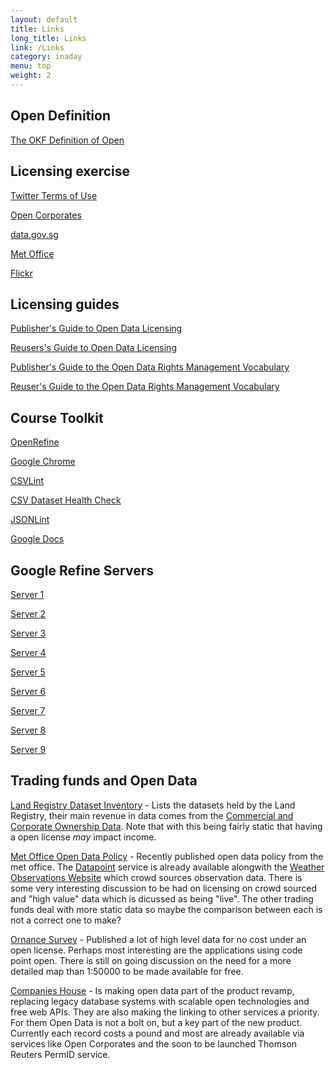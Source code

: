 ```yaml
---
layout: default
title: Links
long_title: Links
link: /Links
category: inaday
menu: top
weight: 2
---
```


## Open Definition

[The OKF Definition of Open](http://opendefinition.org/)

## Licensing exercise

[Twitter Terms of Use](https://twitter.com/tos)

[Open Corporates](https://opencorporates.com/info/licence)

[data.gov.sg](http://data.gov.sg/Metadata/OneMapMetadata.aspx?id=DENGUE_CLUSTER&t=SPATIAL)

[Met Office](http://www.metoffice.gov.uk/datapoint/terms-conditions)

[Flickr](https://www.flickr.com/search/?q=cat)

## Licensing guides

[Publisher's Guide to Open Data Licensing](http://theodi.org/guides/publishers-guide-open-data-licensing)

[Reusers's Guide to Open Data Licensing](http://theodi.org/guides/reusers-guide-open-data-licensing)

[Publisher's Guide to the Open Data Rights Management Vocabulary](http://theodi.org/guides/publishers-guide-to-the-open-data-rights-statement-vocabulary)

[Reuser's Guide to the Open Data Rights Management Vocabulary](http://theodi.org/guides/odrs-reusers-guide)

## Course Toolkit

[OpenRefine](http://openrefine.org/download.html)

[Google Chrome](https://www.google.com/chrome/browser/)

[CSVLint](http://csvlint.io/)

[CSV Dataset Health Check](http://theodi.github.io/csv-dataset-validator/)

[JSONLint](http://jsonlint.com/)

[Google Docs](https://docs.google.com)

## Google Refine Servers

[Server 1](http://ec2-52-18-188-94.eu-west-1.compute.amazonaws.com:3000)

[Server 2](http://ec2-52-18-188-94.eu-west-1.compute.amazonaws.com:3001)

[Server 3](http://ec2-52-18-188-94.eu-west-1.compute.amazonaws.com:3002)

[Server 4](http://ec2-52-18-181-157.eu-west-1.compute.amazonaws.com:3000)

[Server 5](http://ec2-52-18-181-157.eu-west-1.compute.amazonaws.com:3001)

[Server 6](http://ec2-52-18-181-157.eu-west-1.compute.amazonaws.com:3002)

[Server 7](http://ec2-52-18-104-178.eu-west-1.compute.amazonaws.com:3000)

[Server 8](http://ec2-52-18-104-178.eu-west-1.compute.amazonaws.com:3001)

[Server 9](http://ec2-52-18-104-178.eu-west-1.compute.amazonaws.com:3002)

## Trading funds and Open Data

[Land Registry Dataset Inventory](http://site.landregistry.gov.uk/market-trend-data/dataset-inventory) - Lists the datasets held by the Land Registry, their main revenue in data comes from the [Commercial and Corporate Ownership Data](https://www.gov.uk/commercial-and-corporate-ownership-data). Note that with this being fairly static that having a open license *may* impact income.

[Met Office Open Data Policy](http://www.metoffice.gov.uk/media/pdf/3/5/OpenDataPolicy_MetOffice_v1.0.pdf) - Recently published open data policy from the met office. The [Datapoint](http://www.metoffice.gov.uk/datapoint) service is already available alongwith the [Weather Observations Website](http://wow.metoffice.gov.uk/) which crowd sources observation data. There is some very interesting discussion to be had on licensing on crowd sourced and &quot;high value&quot; data which is dicussed as being &quot;live&quot;. The other trading funds deal with more static data so maybe the comparison between each is not a correct one to make?

[Ornance Survey](http://www.ordnancesurvey.co.uk/business-and-government/products/opendata-products-grid.html) - Published a lot of high level data for no cost under an open license. Perhaps most interesting are the applications using code point open. There is still on going discussion on the need for a more detailed map than 1:50000 to be made available for free. 

[Companies House](http://www.itpro.co.uk/government-it-strategy/23675/companies-house-eyes-potential-of-open-data) - Is making open data part of the product revamp, replacing legacy database systems with scalable open technologies and free web APIs. They are also making the linking to other services a priority. For them Open Data is not a bolt on, but a key part of the new product. Currently each record costs a pound and most are already available via services like Open Corporates and the soon to be launched Thomson Reuters PermID service.  
